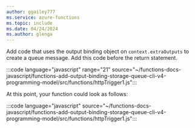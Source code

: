 ```yaml
---
author: ggailey777
ms.service: azure-functions
ms.topic: include
ms.date: 04/24/2024
ms.author: glenga
---
```

Add code that uses the output binding object on `context.extraOutputs` to create a queue message. Add this code before the return statement.

:::code language="javascript" range="21" source="~/functions-docs-javascript/functions-add-output-binding-storage-queue-cli-v4-programming-model/src/functions/httpTrigger1.js":::

At this point, your function could look as follows:

:::code language="javascript" source="~/functions-docs-javascript/functions-add-output-binding-storage-queue-cli-v4-programming-model/src/functions/httpTrigger1.js":::